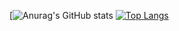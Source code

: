 [![Anurag's GitHub stats](https://github-readme-stats.vercel.app/api?username=Igorsaulo&count_private=true&show_icons=true&theme=tokyonight)
[![Top Langs](https://github-readme-stats.vercel.app/api/top-langs/?username=Igorsaulo&layout=compact)](https://github.com/Igorsaulo/github-readme-stats)

